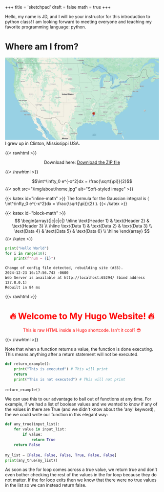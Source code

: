 +++
title = 'sketchpad'
draft = false 
math = true
+++

Hello, my name is JD, and I will be your instructor for this introduction to python class! I am looking forward to meeting everyone and teaching my favorite programming language: python.
# Where am I from?
 ![my_home](/img/about/home.jpg)
 I grew up in Clinton, Mississippi USA. 

{{< rawhtml >}}
<div style="text-align: center;">
    <p>
        Download here: <a href="/zip_files/code.zip" download>Download the ZIP file</a>
    </p>
</div>
{{< /rawhtml >}}

$$\int^\infty_0 e^{-x^2}dx = \frac{\sqrt{\pi}}{2}$$
{{< soft src="/img/about/home.jpg" alt="Soft-styled image" >}}

{{< katex id="inline-math" >}}
The formula for the Gaussian integral is \( \int^\infty_0 e^{-x^2}dx = \frac{\sqrt{\pi}}{2} \).
{{< /katex >}}

{{< katex id="block-math" >}}
$$
\begin{array}{|c|c|c|}
\hline
\text{Header 1} & \text{Header 2} & \text{Header 3} \\
\hline
\text{Data 1} & \text{Data 2} & \text{Data 3} \\
\text{Data 4} & \text{Data 5} & \text{Data 6} \\
\hline
\end{array}
$$
{{< /katex >}}

```python
print("Hello World")
for i in range(10):
    print(f"num = {i}")
```

```vim
Change of config file detected, rebuilding site (#35).
2024-12-23 16:17:56.743 -0600
Web Server is available at http://localhost:65294/ (bind address 127.0.0.1)
Rebuilt in 84 ms
```


{{< rawhtml >}}
<div style="color: red; text-align: center;">
    <h1>🔥 Welcome to My Hugo Website! 🔥</h1>
    <p>This is raw HTML inside a Hugo shortcode. Isn't it cool? 😎</p>
</div>
{{< /rawhtml >}}


Note that when a function returns a value, the function is done executing. This means anything after a return statement will not be executed.
```python
def return_example():
    print("This is executed") # This will print
    return
    print("This is not executed") # This will not print

return_example()
```
We can use this to our advantage to bail out of functions at any time. For example, if we had a list of boolean values and we wanted to know if any of the values in there are True (and we didn't know about the 'any' keyword), the we could write our function in this elegant way:

```python
def any_true(input_list):
    for value in input_list:
        if value:
            return True
    return False

my_list = [False, False, False, True, False, False]
print(any_true(my_list))
```
As soon as the for loop comes across a true value, we return true and don't even bother checking the rest of the values in the for loop because they do not matter. If the for loop exits then we know that there were no true values in the list so we can instead return false. 
